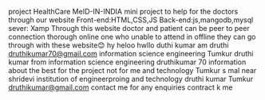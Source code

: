 project HealthCare MeID-IN-INDIA mini project
to help for the doctors through our website
Front-end:HTML,CSS,JS
Back-end:js,mangodb,mysql
sever: Xamp 
Through this website doctor and patient can be peer to peer connection thorough online
one who unable to attend in offline they can go through with these website😊
hy heloo hwllo duthi kumar
am druthi druthikumar70@gmail.com
information science engineering Tumkur 
druthi kumar from information science engineering  druthikumar 70 information about the best for the project not for me and technology Tumkur s mal near shridevi institution of engineerproing and technology 
druthi kumar Tumkur 
druthikumar@gmail.com contact me for any enquiries 
contract k me
